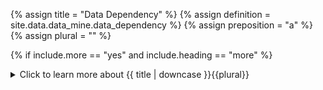 <!--------------------------------------------- TITLE AND DEFINITION starts -->

{% assign title = "Data Dependency" %}
{% assign definition = site.data.data_mine.data_dependency %}
{% assign preposition = "a" %}
{% assign plural = "" %}

<!--------------------------------------------- TITLE AND DEFINITION ends -->

{% if include.more == "yes" and include.heading == "more" %}
<details class='detailsCollapsible'><summary class='nobr'>Click to learn more about {{ title | downcase }}{{plural}}
</summary>
{% endif %}

{% if include.heading != "" and include.heading != "more" %}
{{include.heading}} {{title}}
{% endif %}

{% if include.icon != "no" %} 

{% if include.table == "yes" and include.icon != "no" %}
<table class='definitionTable'><tr><td>
{% endif %}

<img src='images/icons/nodes/png{{include.icon}}/{{ title | downcase | replace: " ", "-" }}.png' />

{% if include.table == "yes" and include.icon != "no" %}
</td><td>
{% endif %}

{% endif %}

{% if include.definition == "bold" %}
<strong>{{ definition }}</strong>
{% else %}
{% if include.definition != "no" %}
{{ definition }}
{% endif %}
{% endif %}

{% if include.table == "yes" and include.icon != "no" %}
</td></tr></table>
{% endif %}

{% if include.more == "yes" and include.content == "more" and include.heading != "more" %}
<details class='detailsCollapsible'><summary class='nobr'>Click to learn more about data dependencies
</summary>
{% endif %}

{% if include.content != "no" %}

<!--------------------------------------------- CONTENT starts -->

Most bots consume data other bots have produced. Because bots need the data as input for their calculations, processes establish a data dependency with the dataset definitions of other bots. The reference provides the process with all the information needed to decode the dataset, enabling it to perform the required calculations.

[![Indicators-Process-Dependencies-02](https://user-images.githubusercontent.com/13994516/68993034-7840df00-0873-11ea-804d-d24e88ce25f7.gif)](https://user-images.githubusercontent.com/13994516/68993034-7840df00-0873-11ea-804d-d24e88ce25f7.gif)

The image above shows data dependencies in one bot referencing dataset definitions of another bot.

<!--------------------------------------------- CONTENT ends -->

{% endif %}

{% if include.more == "yes" and include.content != "more" and include.heading != "more" %}
<details class='detailsCollapsible'><summary class='nobr'>Click to learn more about data dependencies
</summary>
{% endif %}

{% if include.adding != "" %}

{{include.adding}} Adding {{preposition}} {{title}} Node

<!--------------------------------------------- ADDING starts -->

To add a single data dependency, select *Add Data Dependency* on the process dependencies, bot data dependencies, or data dependency folder node menus.

{% include tip.html content="Remember that a data dependency must establish a reference to the appropriate dataset definition. When adding data dependencies manually, you also need to manually establish the reference." %}

In cases in which multiple data dependencies must be established, you may use the option to create data dependencies in bulk:

* The *Add All Data Dependencies* option on the data mine data dependencies node menu adds a bot data dependency for each bot in the data mine, and a data dependency for each dataset definition or each product of each bot. You may use this option after manually adding a data mine data dependencies node and manually establishing the reference with the desired data mine, or after adding all data mine data dependencies, by which the references with data mines are established automatically.

It is unlikely that a bot requires numerous data dependencies, thus, the most common scenario is setting up individual data dependencies and establishing references manually. However, if your bot requires multiple data dependencies, the bulk features may be quite useful, as you may create all data dependencies for any given data mine, and simply delete those that are not required.

<!--------------------------------------------- ADDING ends -->

{% endif %}

{% if include.configuring != "" %}

{{include.configuring}} Configuring the {{title}}

<!--------------------------------------------- CONFIGURING starts -->

XXXXXXXXXXXXXXXXXXXXXXXXXXXXXXXXXXXXXXXXXXXXXXXXXXXXXX

<!--------------------------------------------- CONFIGURING ends -->

{% endif %}

{% if include.starting != "" %}

{{include.starting}} Starting {{preposition}} {{title}}

<!--------------------------------------------- STARTING starts -->

XXXXXXXXXXXXXXXXXXXXXXXXXXXXXXXXXXXXXXXXXXXXXXXXXXXXXX

<!--------------------------------------------- STARTING ends -->

{% endif %}

{% if include.more == "yes" %}
</details>
{% endif %}
